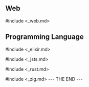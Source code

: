 ## Web

#include <_web.md>

## Programming Language

#include <_elixir.md>

#include <_jsts.md>

#include <_rust.md>

#include <_zig.md>
--- THE END ---
